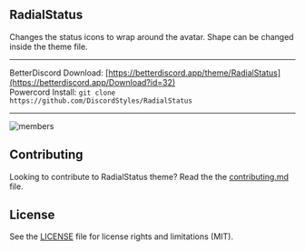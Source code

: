 ## RadialStatus
Changes the status icons to wrap around the avatar. Shape can be changed inside the theme file.

- - -
BetterDiscord Download: [https://betterdiscord.app/theme/RadialStatus](https://betterdiscord.app/Download?id=32)  
Powercord Install: `git clone https://github.com/DiscordStyles/RadialStatus`
- - -

![members](https://i.imgur.com/4zZU4iw.jpg)

## Contributing

Looking to contribute to RadialStatus theme? Read the the [contributing.md](https://github.com/DiscordStyles/RadialStatus/blob/master/CONTRIBUTING.md) file.

## License

See the [LICENSE](https://github.com/DiscordStyles/RadialStatus/blob/master/LICENSE.md) file for license rights and limitations (MIT).

